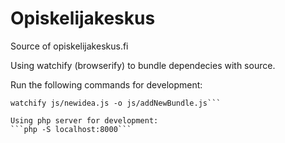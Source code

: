 # Opiskelijakeskus

Source of opiskelijakeskus.fi

Using watchify (browserify) to bundle dependecies with source.

Run the following commands for development:
  ```watchify index.js -o bundle.js
  watchify js/newidea.js -o js/addNewBundle.js```
  
Using php server for development:
  ```php -S localhost:8000```
